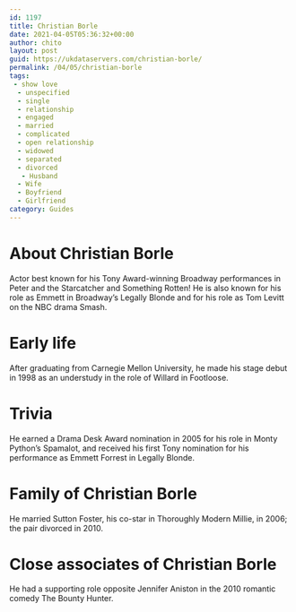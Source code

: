 ```yaml
---
id: 1197
title: Christian Borle
date: 2021-04-05T05:36:32+00:00
author: chito
layout: post
guid: https://ukdataservers.com/christian-borle/
permalink: /04/05/christian-borle
tags:
 - show love
  - unspecified
  - single
  - relationship
  - engaged
  - married
  - complicated
  - open relationship
  - widowed
  - separated
  - divorced
   - Husband
  - Wife
  - Boyfriend
  - Girlfriend
category: Guides
---
```




  
  
#  About Christian Borle
                  
                  
                  
Actor best known for his Tony Award-winning Broadway performances in Peter and the Starcatcher and Something Rotten! He is also known for his role as Emmett in Broadway&#8217;s Legally Blonde and for his role as Tom Levitt on the NBC drama Smash.
                  
                
                
                
# Early life
                  
                  
                  
After graduating from Carnegie Mellon University, he made his stage debut in 1998 as an understudy in the role of Willard in Footloose.
                  
                
                
                
# Trivia
                  
                  
                  
He earned a Drama Desk Award nomination in 2005 for his role in Monty Python&#8217;s Spamalot, and received his first Tony nomination for his performance as Emmett Forrest in Legally Blonde.
                  
                
                
                
# Family of Christian Borle
                  
                  
                  
He married Sutton Foster, his co-star in Thoroughly Modern Millie, in 2006; the pair divorced in 2010.
                  
                
                
                
# Close associates of Christian Borle
                  
                  
                  
He had a supporting role opposite Jennifer Aniston in the 2010 romantic comedy The Bounty Hunter.
                  
                
              
            
          
          
          
    
    
  
